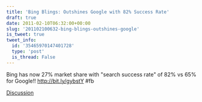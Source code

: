 ```yaml
---
title: 'Bing Blings: Outshines Google with 82% Success Rate'
draft: true
date: 2011-02-10T06:32:00+00:00
slug: '201102100632-bing-blings-outshines-google'
is_tweet: true
tweet_info:
  id: '35465970147401728'
  type: 'post'
  is_thread: False
---
```




Bing has now 27% market share with "search success rate" of 82% vs 65% for Google!! http://bit.ly/gybstY #fb

[Discussion](https://x.com/sytelus/status/35465970147401728)
